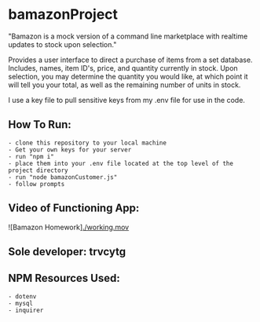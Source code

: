 # bamazonProject

"Bamazon is a mock version of a command line marketplace with realtime updates to stock upon selection."

Provides a user interface to direct a purchase of items from a set database. Includes, names, item ID's, price, and quantity currently in stock. Upon selection, you may determine the quantity you would like, at which point it will tell you your total, as well as the remaining number of units in stock.

I use a key file to pull sensitive keys from my .env file for use in the code.

## How To Run:

    - clone this repository to your local machine
    - Get your own keys for your server
    - run "npm i"
    - place them into your .env file located at the top level of the project directory
    - run "node bamazonCustomer.js"
    - follow prompts

## Video of Functioning App:

![Bamazon Homework][./working.mov](https://drive.google.com/file/d/1aq7iJw5Vtalgw9zzJZXwMcpv4g55SDoi/view?usp=sharing)

## Sole developer: trvcytg

## NPM Resources Used:

    - dotenv
    - mysql
    - inquirer
